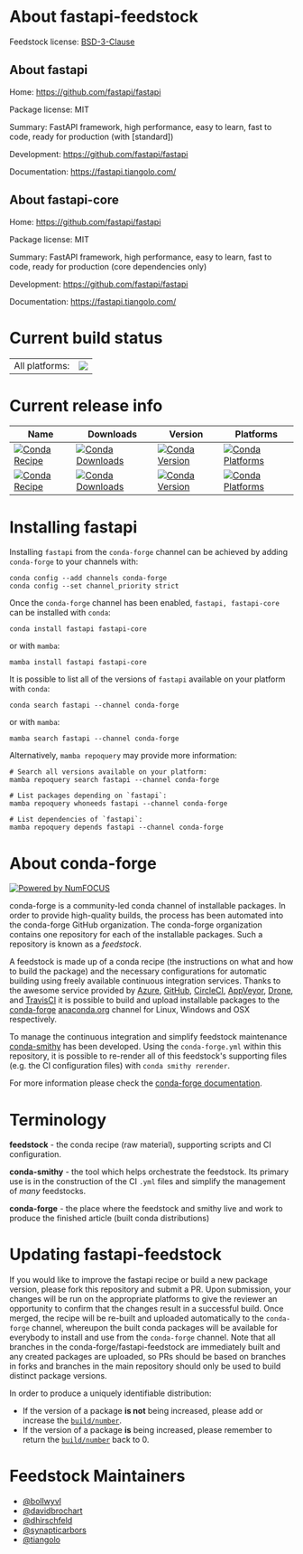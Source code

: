 About fastapi-feedstock
=======================

Feedstock license: [BSD-3-Clause](https://github.com/conda-forge/fastapi-feedstock/blob/main/LICENSE.txt)


About fastapi
-------------

Home: https://github.com/fastapi/fastapi

Package license: MIT

Summary: FastAPI framework, high performance, easy to learn, fast to code, ready for production (with [standard])

Development: https://github.com/fastapi/fastapi

Documentation: https://fastapi.tiangolo.com/

About fastapi-core
------------------

Home: https://github.com/fastapi/fastapi

Package license: MIT

Summary: FastAPI framework, high performance, easy to learn, fast to code, ready for production (core dependencies only)

Development: https://github.com/fastapi/fastapi

Documentation: https://fastapi.tiangolo.com/

Current build status
====================


<table><tr><td>All platforms:</td>
    <td>
      <a href="https://dev.azure.com/conda-forge/feedstock-builds/_build/latest?definitionId=7444&branchName=main">
        <img src="https://dev.azure.com/conda-forge/feedstock-builds/_apis/build/status/fastapi-feedstock?branchName=main">
      </a>
    </td>
  </tr>
</table>

Current release info
====================

| Name | Downloads | Version | Platforms |
| --- | --- | --- | --- |
| [![Conda Recipe](https://img.shields.io/badge/recipe-fastapi-green.svg)](https://anaconda.org/conda-forge/fastapi) | [![Conda Downloads](https://img.shields.io/conda/dn/conda-forge/fastapi.svg)](https://anaconda.org/conda-forge/fastapi) | [![Conda Version](https://img.shields.io/conda/vn/conda-forge/fastapi.svg)](https://anaconda.org/conda-forge/fastapi) | [![Conda Platforms](https://img.shields.io/conda/pn/conda-forge/fastapi.svg)](https://anaconda.org/conda-forge/fastapi) |
| [![Conda Recipe](https://img.shields.io/badge/recipe-fastapi--core-green.svg)](https://anaconda.org/conda-forge/fastapi-core) | [![Conda Downloads](https://img.shields.io/conda/dn/conda-forge/fastapi-core.svg)](https://anaconda.org/conda-forge/fastapi-core) | [![Conda Version](https://img.shields.io/conda/vn/conda-forge/fastapi-core.svg)](https://anaconda.org/conda-forge/fastapi-core) | [![Conda Platforms](https://img.shields.io/conda/pn/conda-forge/fastapi-core.svg)](https://anaconda.org/conda-forge/fastapi-core) |

Installing fastapi
==================

Installing `fastapi` from the `conda-forge` channel can be achieved by adding `conda-forge` to your channels with:

```
conda config --add channels conda-forge
conda config --set channel_priority strict
```

Once the `conda-forge` channel has been enabled, `fastapi, fastapi-core` can be installed with `conda`:

```
conda install fastapi fastapi-core
```

or with `mamba`:

```
mamba install fastapi fastapi-core
```

It is possible to list all of the versions of `fastapi` available on your platform with `conda`:

```
conda search fastapi --channel conda-forge
```

or with `mamba`:

```
mamba search fastapi --channel conda-forge
```

Alternatively, `mamba repoquery` may provide more information:

```
# Search all versions available on your platform:
mamba repoquery search fastapi --channel conda-forge

# List packages depending on `fastapi`:
mamba repoquery whoneeds fastapi --channel conda-forge

# List dependencies of `fastapi`:
mamba repoquery depends fastapi --channel conda-forge
```


About conda-forge
=================

[![Powered by
NumFOCUS](https://img.shields.io/badge/powered%20by-NumFOCUS-orange.svg?style=flat&colorA=E1523D&colorB=007D8A)](https://numfocus.org)

conda-forge is a community-led conda channel of installable packages.
In order to provide high-quality builds, the process has been automated into the
conda-forge GitHub organization. The conda-forge organization contains one repository
for each of the installable packages. Such a repository is known as a *feedstock*.

A feedstock is made up of a conda recipe (the instructions on what and how to build
the package) and the necessary configurations for automatic building using freely
available continuous integration services. Thanks to the awesome service provided by
[Azure](https://azure.microsoft.com/en-us/services/devops/), [GitHub](https://github.com/),
[CircleCI](https://circleci.com/), [AppVeyor](https://www.appveyor.com/),
[Drone](https://cloud.drone.io/welcome), and [TravisCI](https://travis-ci.com/)
it is possible to build and upload installable packages to the
[conda-forge](https://anaconda.org/conda-forge) [anaconda.org](https://anaconda.org/)
channel for Linux, Windows and OSX respectively.

To manage the continuous integration and simplify feedstock maintenance
[conda-smithy](https://github.com/conda-forge/conda-smithy) has been developed.
Using the ``conda-forge.yml`` within this repository, it is possible to re-render all of
this feedstock's supporting files (e.g. the CI configuration files) with ``conda smithy rerender``.

For more information please check the [conda-forge documentation](https://conda-forge.org/docs/).

Terminology
===========

**feedstock** - the conda recipe (raw material), supporting scripts and CI configuration.

**conda-smithy** - the tool which helps orchestrate the feedstock.
                   Its primary use is in the construction of the CI ``.yml`` files
                   and simplify the management of *many* feedstocks.

**conda-forge** - the place where the feedstock and smithy live and work to
                  produce the finished article (built conda distributions)


Updating fastapi-feedstock
==========================

If you would like to improve the fastapi recipe or build a new
package version, please fork this repository and submit a PR. Upon submission,
your changes will be run on the appropriate platforms to give the reviewer an
opportunity to confirm that the changes result in a successful build. Once
merged, the recipe will be re-built and uploaded automatically to the
`conda-forge` channel, whereupon the built conda packages will be available for
everybody to install and use from the `conda-forge` channel.
Note that all branches in the conda-forge/fastapi-feedstock are
immediately built and any created packages are uploaded, so PRs should be based
on branches in forks and branches in the main repository should only be used to
build distinct package versions.

In order to produce a uniquely identifiable distribution:
 * If the version of a package **is not** being increased, please add or increase
   the [``build/number``](https://docs.conda.io/projects/conda-build/en/latest/resources/define-metadata.html#build-number-and-string).
 * If the version of a package **is** being increased, please remember to return
   the [``build/number``](https://docs.conda.io/projects/conda-build/en/latest/resources/define-metadata.html#build-number-and-string)
   back to 0.

Feedstock Maintainers
=====================

* [@bollwyvl](https://github.com/bollwyvl/)
* [@davidbrochart](https://github.com/davidbrochart/)
* [@dhirschfeld](https://github.com/dhirschfeld/)
* [@synapticarbors](https://github.com/synapticarbors/)
* [@tiangolo](https://github.com/tiangolo/)


<!-- dummy commit to enable rerendering -->

